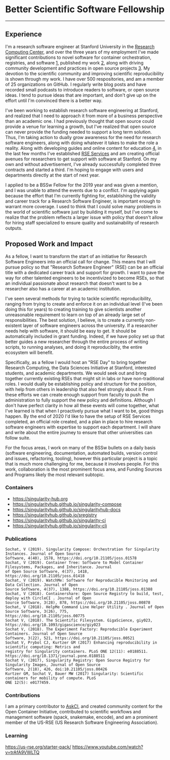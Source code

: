 # Better Scientific Software Fellowship

------------------------------------------------------------

## Experience

I'm a research software engineer at Stanford University in the [Research Computing Center](https://srcc.stanford.edu/), and over the three years of my employment I've made significant contributions to novel software for container orchestration, registries, and software [1](#containers), published my work [2](#publications), along with driving community development and practices in open source projects [3](#contributions). My devotion to the scientific community and improving scientific reproducibility is shown through my work. I have over 500 respositories, and am a member of 25 organizations on GitHub. I regularly write blog posts and have recorded small podcasts to introduce readers to software, or open source ideas. I tend to pursue ideas that are important, and don't give up on the effort until I'm convinced there is a better way.

I've been working to establish research software engineering at Stanford, and realized that I need to approach it from more of a business perspective than an academic one. I had previously thought that open source could provide a venue for learning a growth, but I've realized that open source can never provide the funding needed to support a long term solution. Thus, I'm taking action to dually grow awareness for the need for research software engineers, along with doing whatever it takes to make the role a reality. Along with developing guides and online content for education [4](#learning), 
in the last few months I've established [RSE Services](https://stanford-rc.github.io/rse-services/) and am creating official avenues for researchers to get support with software at Stanford. On my own and without advertisement, I've already successfully completed three contracts and started a third. I'm hoping to engage with users and departments directly at the start of next year.

I applied to be a BSSw Fellow for the 2019 year and was given a mention, and I was unable to attend the events due to a conflict. I'm applying again because the effort that I'm currently fighting for, establishing the validity and career track for a Research Software Engineer, is important enough to warrant more coverage. I used to think that I could solve many problems in the world of scientific software just by building it myself, but I've come to realize that the problem reflects a larger issue with policy that doesn't allow for hiring staff specialized to ensure quality and sustainability of research outputs.

## Proposed Work and Impact

As a fellow, I want to transform the start of an initiative for Research Software Engineers into an official call for change. This means that I will pursue policy so that "Research Software Engineer" (RSE) can be an official title with a dedicated career track and support for growth. I want to pave the way for other talented engineers to be incentivized to become RSEs, so that an individual passionate about research that doesn't want to be a researcher also has a career at an academic institution.

I've seen several methods for trying to tackle scientific reproducibility, ranging from trying to create and enforce it on an individual level (I've been doing this for years) to creating training to give scientists another unreasonable requirement to learn on top of an already large set of responsibilities. The best solution, I believe, is to create a currently non-existent layer of software engineers across the university. If a researcher needs help with software, it should be easy to get. It should be automatically included in grant funding. Indeed, if we have policy set up that better guides a new researcher through the entire process of writing scripts, to running analyses, and doing it reproduciblity, the entire ecosystem will benefit.

Specifically, as a fellow I would host an "RSE Day" to bring together Research Computing, the Data Sciences Initiative at Stanford, interested students, and academic departments. We would seek out and bring together currently existing RSEs that might sit in labs or have non-traditional roles. I would dually be establishing policy and structure for the position, with help from others in leadership that also feel strongly about it. From these efforts we can create enough support from faculty to push the administration to fully support the new policy and definitions. Although I don't have perfect clarity in how all these events will come together, what I've learned is that when I proactively pursue what I want to be, good things happen. By the end of 2020 I'd like to have the setup of RSE Services completed, an official role created, and a plan in place to hire research software engineers with expertise to support each department. I will share and write about the entire journey to ensure that other universities can follow suite.

For the focus areas, I work on many of the BSSw bullets on a daily basis (software engineering, documentation, automated builds, version control and issues, refactoring, tooling), however this particular project is a topic that is much more challenging for me, because it involves people. For this work, collaboration is the most prominent focus area, and Funding Sources and Programs likely the most relevant subtopic.

### Containers

 - https://singularity-hub.org
 - https://singularityhub.github.io/singularity-compose
 - https://singularityhub.github.io/singularityhub-docs
 - https://singularityhub.github.io/sregistry
 - https://singularityhub.github.io/singularity-ci
 - https://singularityhub.github.io/singularity-cli

### Publications

```
Sochat, V (2019). Singularity Compose: Orchestration for Singularity Instances. Journal of Open Source
Software, 4(40), 1578, https://doi.org/10.21105/joss.01578
Sochat, V (2019). Container Tree: Software to Model Container Filesystems, Packages, and Inheritance. Journal
of Open Source Software, 4(37), 1418, https://doi.org/10.21105/joss.01418
Sochat, V (2019). WatchMe: Software for Reproducible Monitoring and Data Collection. Journal of Open
Source Software, 4(37), 1388, https://doi.org/10.21105/joss.01388
Sochat, V (2018). Containershare: Open Source Registry to build, test, deploy with CircleCI . Journal of Open
Source Software, 3(28), 878, https://doi.org/10.21105/joss.00878
Sochat, V (2018). HelpMe Command Line Helper Utility . Journal of Open Source Software, 3(26), 775,
https://doi.org/10.21105/joss.00775
Sochat V, (2018). The Scientific Filesystem. GigaScience, giy023, https://doi.org/10.1093/gigascience/giy023
Sochat V, (2018). The Experiment Factory: Reproducible Experiment Containers. Journal of Open Source
Software, 3(22), 521, https://doi.org/10.21105/joss.00521
Sochat V, Prybol CJ, Kurtzer GM (2017) Enhancing reproducibility in scientific computing: Metrics and
registry for Singularity containers. PLoS ONE 12(11): e0188511. https://doi.org/10.1371/journal.pone.0188511
Sochat V, (2017), Singularity Registry: Open Source Registry for Singularity Images, Journal of Open Source
Software, 2(18), 426, doi:10.21105/joss.00426
Kurtzer GM, Sochat V, Bauer MW (2017) Singularity: Scientific containers for mobility of compute. PLoS
ONE 12(5): e0177459.
```

### Contributions

I am a primary contributor to [AskCI](http://ask.cyberinfrastructure.org), and created community content for the Open Container Initiative, contributed to scientific workflows and management software (spack, snakemake, encode), and am a prominent member of the US-RSE (US Research Software Engineering Association).

### Learning

https://us-rse.org/starter-pack/
https://www.youtube.com/watch?v=trAfA9VWLTQ
